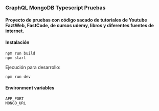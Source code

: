 ### GraphQL MongoDB Typescript Pruebas


#### Proyecto de pruebas con código sacado de tutoriales de Youtube FaztWeb, FastCode, de cursos udemy, libros y diferentes fuentes de internet.

#### Instalación

```
npm run build
npm start
```

Ejecución para desarrollo:

```
npm run dev
```

#### Environment variables

```
APP_PORT
MONGO_URL
```